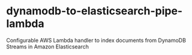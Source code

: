 # dynamodb-to-elasticsearch-pipe-lambda
Configurable AWS Lambda handler to index documents from DynamoDB Streams in Amazon Elasticsearch

